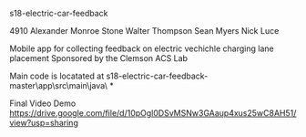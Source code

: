 s18-electric-car-feedback 

4910 
Alexander Monroe Stone
Walter Thompson
Sean Myers 
Nick Luce 

Mobile app for collecting feedback on electric vechichle charging lane placement
Sponsored by the Clemson ACS Lab 

Main code is locatated at 
s18-electric-car-feedback-master\app\src\main\java\ *


Final Video Demo
https://drive.google.com/file/d/10pOgl0DSvMSNw3GAaup4xus25wC8AH51/view?usp=sharing
